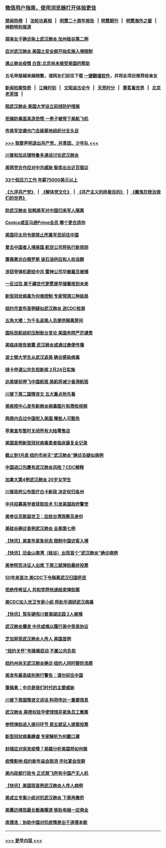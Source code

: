 ### [微信用户指南，使用浏览器打开体验更佳](https://github.com/gfw-breaker/banned-news1/blob/master/indexes/wechat-guide.md?t=0)
#### [禁闻热榜](热点新闻.md?t=0)  &nbsp;&nbsp;|&nbsp;&nbsp; [法轮功真相](https://github.com/gfw-breaker/truth/blob/master/README.md?t=0) &nbsp;&nbsp;|&nbsp;&nbsp; [明慧二十周年报告](https://github.com/gfw-breaker/mh-reports/blob/master/README.md?t=0) &nbsp;&nbsp;|&nbsp;&nbsp;[明慧期刊](https://github.com/gfw-breaker/mh-qikan) &nbsp;&nbsp;|&nbsp;&nbsp; [明慧海外之窗](https://github.com/gfw-breaker/mh-news/blob/master/README.md?t=0) &nbsp;&nbsp;|&nbsp;&nbsp; [神韵特别报道](https://github.com/gfw-breaker/mh-news/blob/master/shenyun.md?t=0)
#### [探亲女子确诊染上武汉肺炎 加州硅谷第二例](../pages/nsc412/n11839784.md?t=02030855) 
#### [应对武汉肺炎 美国土安全部开始实施入境限制](../pages/nsc412/n11839729.md?t=02030855) 
#### [遏止肺炎疫情 白宫:北京尚未接受美国的帮助](../pages/nsc412/n11839660.md?t=02030855) 
#### 五毛举报越来越频繁，请网友们前往下载 [一键翻墙软件](https://github.com/gfw-breaker/ssr-accounts)，并将此项目推荐给亲友
#### [新闻拍案惊奇](https://github.com/gfw-breaker/banned-news1/blob/master/pages/link4.md) &nbsp;&nbsp;|&nbsp;&nbsp; [江峰时刻](https://github.com/gfw-breaker/banned-news1/blob/master/pages/link4.md) &nbsp;&nbsp;|&nbsp;&nbsp; [文昭谈古论今](https://github.com/gfw-breaker/banned-news1/blob/master/pages/link4.md) &nbsp;&nbsp;|&nbsp;&nbsp; [天亮时分](https://github.com/gfw-breaker/banned-news1/blob/master/pages/link4.md) &nbsp;&nbsp;|&nbsp;&nbsp; [萧茗看世界](https://github.com/gfw-breaker/banned-news1/blob/master/pages/link4.md) &nbsp;&nbsp;|&nbsp;&nbsp; [北京老茶馆](https://github.com/gfw-breaker/banned-news1/blob/master/pages/link4.md) &nbsp;&nbsp;|&nbsp;&nbsp; 
#### [阻武汉肺炎 美国大学设立前线防护措施](../pages/nsc412/n11839479.md?t=02030855) 
#### [拒摘防毒面具造恐慌 一男子被带下美航飞机](../pages/nsc412/n11839455.md?t=02030855) 
#### [传美军空袭也门击毙基地组织分支头目](../pages/nsc412/n11839210.md?t=02030855) 
#### [>>> 我要声明退出共产党、共青团、少年队 <<<](https://github.com/begood0513/goodnews/blob/master/quit/letter.md) 
#### [川普和加总理特鲁多通话讨论武汉肺炎](../pages/nsc412/n11839128.md?t=02030855) 
#### [美两党合作应对中共威胁 智库出台近百倡议](../pages/nsc412/n11838437.md?t=02030855) 
#### [33个低压力工作 年薪75000美元以上](../pages/nsc412/n11834441.md?t=02030855) 
#### [《九评共产党》](https://github.com/begood0513/9ping.md/blob/master/README.md) &nbsp;|&nbsp; [《解体党文化》](../../../../jtdwh.md/blob/master/README.md)  &nbsp;|&nbsp; [《共产主义的终极目的》](../../../../gczydzjmd.md/blob/master/README.md) &nbsp;|&nbsp; [《魔鬼在统治我们的世界》](../../../../mgztzwmdsj.md/blob/master/README.md) 
#### [防武汉肺炎 驻韩美军对中国归来军人隔离](../pages/nsc412/n11838970.md?t=02030855) 
#### [Costco或亚马逊Prime会员 哪个更合适你](../pages/nsc412/n11834459.md?t=02030855) 
#### [美国印太司令部禁止所属军民前往中国](../pages/nsc412/n11838418.md?t=02030855) 
#### [曾去中国者入境美国 航空公司将执行新规则](../pages/nsc412/n11838375.md?t=02030855) 
#### [蓬佩奥访白俄罗斯 谈石油供应和人权话题](../pages/nsc412/n11838242.md?t=02030855) 
#### [涉窃导弹机密给中共 雷神公司华裔雇员被捕](../pages/nsc412/n11838129.md?t=02030855) 
#### [一反过往 美千禧世代更愿提早储蓄规划未来](../pages/nsc412/n11837601.md?t=02030855) 
#### [新型冠状病毒为何难控制 专家预测三种结局](../pages/nsc412/n11838002.md?t=02030855) 
#### [纽约市宣布首例疑似武汉肺炎 送CDC检测](../pages/nsc412/n11837852.md?t=02030855) 
#### [五角大楼：为千名返美人员提供隔离房间](../pages/nsc412/n11837831.md?t=02030855) 
#### [国际民航组织压制挺台言论 美国务院严厉谴责](../pages/nsc412/n11837791.md?t=02030855) 
#### [美临床报告披露 武汉肺炎或通过粪便传播](../pages/nsc412/n11837626.md?t=02030855) 
#### [波士顿大学生从武汉返美 确诊感染病毒](../pages/nsc412/n11837580.md?t=02030855) 
#### [绿卡申请公共负担新规 2月24日实施](../pages/nsc412/n11836634.md?t=02030855) 
#### [达美提前停飞中国航班 美航将减少香港航班](../pages/nsc412/n11837649.md?t=02030855) 
#### [川普下周二国情咨文 五大重点抢先看](../pages/nsc412/n11837512.md?t=02030855) 
#### [美疾控中心发布新肺炎病毒图片和筛检视频](../pages/nsc412/n11837491.md?t=02030855) 
#### [两周内去过中国拒入美国 哪些人可豁免](../pages/nsc412/n11837400.md?t=02030855) 
#### [苹果宣布暂时关闭所有大陆零售店](../pages/nsc412/n11837097.md?t=02030855) 
#### [美国首例新型冠状病毒患者临床康复全记录](../pages/nsc412/n11836513.md?t=02030855) 
#### [截止到1月底  纽约市尚无“武汉肺炎”确诊及疑似病例](../pages/nsc412/n11836657.md?t=02030855) 
#### [中国进口包裹有武汉肺炎风险？CDC解释](../pages/nsc412/n11836321.md?t=02030855) 
#### [加拿大第4例武汉肺炎 20岁女学生](../pages/nsc412/n11836537.md?t=02030855) 
#### [川普政府公布医疗白卡新政 决定权归各州](../pages/nsc412/n11836336.md?t=02030855) 
#### [中共招募美学者获取技术 引发美国政府警觉](../pages/nsc412/n11836277.md?t=02030855) 
#### [美参议员致函世卫：应给台湾观察员身份](../pages/nsc412/n11836183.md?t=02030855) 
#### [美硅谷确诊首例武汉肺炎 全美第七例](../pages/nsc412/n11836093.md?t=02030855) 
#### [【快讯】美宣布紧急状态 限制中国访客入境](../pages/nsc412/n11836030.md?t=02030855) 
#### [【快讯】旧金山南湾（硅谷）出现首个“武汉肺炎”确诊病例](../pages/nsc412/n11836084.md?t=02030855) 
#### [美参院否决证人出席 下周三就弹劾最终投票](../pages/nsc412/n11835900.md?t=02030855) 
#### [50年来首次 美CDC下令隔离武汉归国侨民](../pages/nsc412/n11835854.md?t=02030855) 
#### [拒绝传唤证人 共和党将快速结束弹劾案](../pages/nsc412/n11835573.md?t=02030855) 
#### [美CDC加入世卫专家小组 将赴华调研武汉病毒](../pages/nsc412/n11835584.md?t=02030855) 
#### [【快讯】驾车硬闯川普海湖庄园 2人被捕](../pages/nsc412/n11835785.md?t=02030855) 
#### [武汉肺炎爆发 中共或难以履行美中贸易协议](../pages/nsc412/n11834752.md?t=02030855) 
#### [芝加哥现武汉肺炎人传人 美国首例](../pages/nsc412/n11834730.md?t=02030855) 
#### [“纽约关怀”布碌崙启动  不属公共负担](../pages/nsc412/n11834269.md?t=02030855) 
#### [纽约州尚无武汉肺炎确诊  纽约人同时要防流感](../pages/nsc412/n11834247.md?t=02030855) 
#### [美发布最高级别旅行警告：请勿前往中国](../pages/nsc412/n11834038.md?t=02030855) 
#### [蓬佩奥：中共是我们时代的主要威胁](../pages/nsc412/n11833434.md?t=02030855) 
#### [川普下周国情咨文讲话 料将传达一重要信息](../pages/nsc412/n11833714.md?t=02030855) 
#### [武汉肺炎 美授权驻华使领馆非紧急员工撤离](../pages/nsc412/n11833604.md?t=02030855) 
#### [参院弹劾进入提问环节 周五就证人提案投票](../pages/nsc412/n11833522.md?t=02030855) 
#### [新型冠状病毒肆虐 专家解析为何戴口罩](../pages/nsc412/n11833332.md?t=02030855) 
#### [封城应对突发疫情？美媒分析美国将如何做](../pages/nsc412/n11831560.md?t=02030855) 
#### [疫情影响 纽约新年庙会取消 华社宴会改期](../pages/nsc412/n11831457.md?t=02030855) 
#### [美内政部行政令 正式禁飞所有中国产无人机](../pages/nsc412/n11833169.md?t=02030855) 
#### [【快讯】美国现首例武汉肺炎人传人病例](../pages/nsc412/n11833284.md?t=02030855) 
#### [美成立专案小组对抗武汉肺炎 下周再撤侨](../pages/nsc412/n11832839.md?t=02030855) 
#### [美墨边境现最长贩毒隧道 铁轨电梯一应俱全](../pages/nsc412/n11832928.md?t=02030855) 
#### [库德洛：协助中国对抗疫情是出于道德本能](../pages/nsc412/n11832927.md?t=02030855) 

----
#### [ >>> 更早内容 <<< ](../indexes/nsc412-earlier.md)
